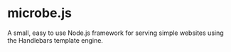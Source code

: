 # microbe.js
A small, easy to use Node.js framework for serving simple websites using the Handlebars template engine.

